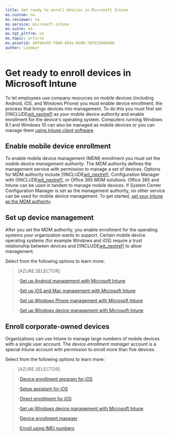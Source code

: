 ```yaml
---
title: Get ready to enroll devices in Microsoft Intune
ms.custom: na
ms.reviewer: na
ms.service: microsoft-intune
ms.suite: na
ms.tgt_pltfrm: na
ms.topic: article
ms.assetid: 44fd4af0-f9b0-493a-b590-7825139d9d40
author: Lindavr
---
```

# Get ready to enroll devices in Microsoft Intune
To let employees use company resources on mobile devices (including Android, iOS, and Windows Phone) you must enable device enrollment, the process that brings devices into management. To do this you must first set [!INCLUDE[wit_nextref](./includes/wit_nextref_md.md)] as your mobile device authority and enable enrollment for the device's operating system. Computers running Windows 8.1 and Windows 10 can also be managed as mobile devices or you can manage them [using Intune client software](manage-windows-pcs-with-microsoft-intune.md).

## Enable mobile device enrollment
To enable mobile device management (MDM) enrollment you must set the *mobile device management authority*. The MDM authority defines the  management service with permission to manage a set of devices. Options for MDM authority include [!INCLUDE[wit_nextref](./includes/wit_nextref_md.md)], Configuration Manager with [!INCLUDE[wit_nextref](./includes/wit_nextref_md.md)], or Office 365 MDM solutions. Office 365 and Intune can be used in tandem to manage mobile devices. If System Center Configuration Manager is set as the management authority, no other service can be used for mobile device management. To get started, [set your Intune as the MDM authority](set-mobile-device-management-authority-and-configure-microsoft-intune.md).

## Set up device management
After you set the MDM authority, you enable enrollment for the operating systems your organization wants to support. Certain mobile device operating systems (for example Windows and iOS) require a trust relationship between devices and [!INCLUDE[wit_nextref](./includes/wit_nextref_md.md)] to allow management.

Select from the following options to learn more:

> [AZURE.SELECTOR]
> 
> -[Set up Android management with Microsoft Intune](set-up-android-management-with-microsoft-intune.md)
>
> -[Set up iOS and Mac management with Microsoft Intune](set-up-ios-and-mac-management-with-microsoft-intune.md)
>
> -[Set up Windows Phone management with Microsoft Intune](set-up-windows-phone-management-with-microsoft-intune.md)
>
> -[Set up Windows device management with Microsoft Intune](set-up-windows-device-management-with-microsoft-intune.md)


## Enroll corporate-owned devices
Organizations can use Intune to manage large numbers of mobile devices with a single user account. The *device enrollment manager* account is a special Intune account with permission to enroll more than five devices. 

Select from the following options to learn more:

> [AZURE.SELECTOR]
> 
> -[Device enrollment program for iOS](set-up-ios-and-mac-management-with-microsoft-intune.md#BKMK_DEP)
>
> -[Setup assistant for iOS](https://technet.microsoft.com/library/dn408185.aspx#BKMK_SAE)
>
> -[Direct enrollment for iOS](https://technet.microsoft.com/library/dn408185.aspx#BKMK_DE)
>
> -[Set up Windows device management with Microsoft Intune](set-up-windows-device-management-with-microsoft-intune.md)
>
> -[Device enrollment manager](enroll-corporate-owned-devices-with-the-device-enrollment-manager-in-microsoft-intune.md)
>
> -[Enroll using IMEI numbers](specify-corporate-owned-devices-with-international-mobile-equipment-identity-imei-numbers.md)


